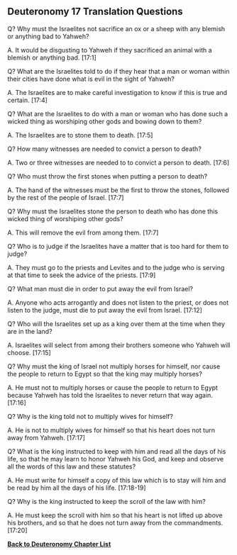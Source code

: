 ## Deuteronomy 17 Translation Questions ##

Q? Why must the Israelites not sacrifice an ox or a sheep with any blemish or anything bad to Yahweh?

A. It would be disgusting to Yahweh if they sacrificed an animal with a blemish or anything bad. [17:1]

Q? What are the Israelites told to do if they hear that a man or woman within their cities have done what is evil in the sight of Yahweh?

A. The Israelites are to make careful investigation to know if this is true and certain. [17:4]

Q? What are the Israelites to do with a man or woman who has done such a wicked thing as worshiping other gods and bowing down to them?

A. The Israelites are to stone them to death. [17:5]

Q? How many witnesses are needed to convict a person to death?

A. Two or three witnesses are needed to to convict a person to death. [17:6]

Q? Who must throw the first stones when putting a person to death?

A. The hand of the witnesses must be the first to throw the stones, followed by the rest of the people of Israel. [17:7]

Q? Why must the Israelites stone the person to death who has done this wicked thing of worshiping other gods?

A. This will remove the evil from among them. [17:7]

Q? Who is to judge if the Israelites have a matter that is too hard for them to judge?

A. They must go to the priests and Levites and to the judge who is serving at that time to seek the advice of the priests. [17:9]

Q? What man must die in order to put away the evil from Israel?

A. Anyone who acts arrogantly and does not listen to the priest, or does not listen to the judge, must die to put away the evil from Israel. [17:12]

Q? Who will the Israelites set up as a king over them at the time when they are in the land?

A. Israelites will select from among their brothers someone who Yahweh will choose. [17:15]

Q? Why must the king of Israel not multiply horses for himself, nor cause the people to return to Egypt so that the king may multiply horses?

A. He must not to multiply horses or cause the people to return to Egypt because Yahweh has told the Israelites to never return that way again. [17:16]

Q? Why is the king told not to multiply wives for himself?

A. He is not to multiply wives for himself so that his heart does not turn away from Yahweh. [17:17]

Q? What is the king instructed to keep with him and read all the days of his life, so that he may learn to honor Yahweh his God, and keep and observe all the words of this law and these statutes?

A. He must write for himself a copy of this law which is to stay will him and be read by him all the days of his life. [17:18-19]

Q? Why is the king instructed to keep the scroll of the law with him?

A. He must keep the scroll with him so that his heart is not lifted up above his brothers, and so that he does not turn away from the commandments. [17:20]

__[Back to Deuteronomy Chapter List](./)__ 

